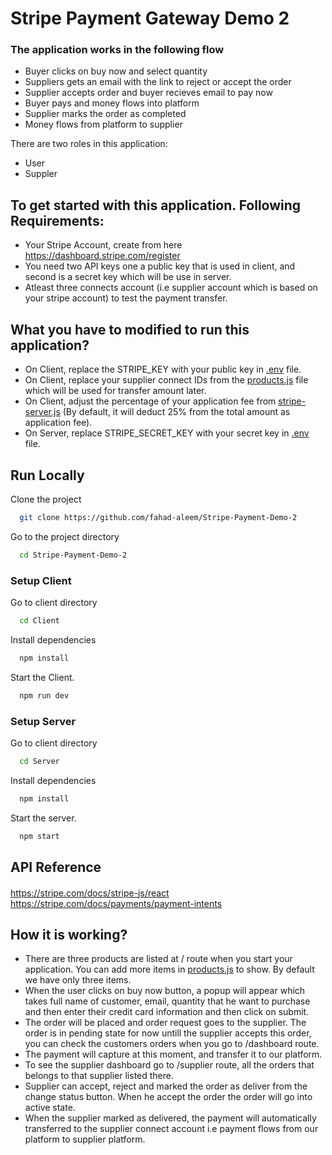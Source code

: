 
# Stripe Payment Gateway Demo 2

### The application works in the following flow

- Buyer clicks on buy now and select quantity
- Suppliers gets an email with the link to reject or accept the order
- Supplier accepts order and buyer recieves email to pay now
- Buyer pays and money flows into platform
- Supplier marks the order as completed
- Money flows from platform to supplier


There are two roles in this application:
- User 
- Suppler 

## To get started with this application. Following Requirements:
- Your Stripe Account, create from here https://dashboard.stripe.com/register
- You need two API keys one a public key that is used in client, and second is a secret key which will be use in server.
- Atleast three connects account (i.e supplier account which is based on your stripe account) to test the payment transfer.

## What you have to modified to run this application?
- On Client, replace the STRIPE_KEY with your public key in [.env](https://github.com/fahad-aleem/Stripe-Payment-Demo-2/blob/main/Client/.env) file. 
- On Client, replace your supplier connect IDs from the [products.js](https://github.com/fahad-aleem/Stripe-Payment-Demo-2/blob/main/Client/products.js) file which will be used for transfer amount later.
- On Client, adjust the percentage of your application fee from [stripe-server.js](https://github.com/fahad-aleem/Stripe-Payment-Demo-2/blob/main/Client/strpe-server.js) (By default, it will deduct 25% from the total amount as application fee). 
- On Server, replace STRIPE_SECRET_KEY with your secret key in [.env](https://github.com/fahad-aleem/Stripe-Payment-Demo-2/blob/main/Server/.env) file.

## Run Locally

Clone the project

```bash
  git clone https://github.com/fahad-aleem/Stripe-Payment-Demo-2
```

Go to the project directory

```bash
  cd Stripe-Payment-Demo-2
```
### Setup Client

Go to client directory

```bash
  cd Client
```

Install dependencies

```bash
  npm install
```

Start the Client.

```bash
  npm run dev
```

### Setup Server

Go to client directory

```bash
  cd Server
```

Install dependencies

```bash
  npm install
```

Start the server.

```bash
  npm start
```


## API Reference

#### 

https://stripe.com/docs/stripe-js/react
https://stripe.com/docs/payments/payment-intents



## How it is working?

- There are three products are listed at / route when you start your application. You can add more items in [products.js](https://github.com/fahad-aleem/Stripe-Payment-Demo-2/blob/main/Client/products.js) to show. By default we have only three items. 
- When the user clicks on buy now button, a popup will appear which takes full name of customer, email, quantity that he want to purchase and then enter their credit card information and then click on submit. 
- The order will be placed and order request goes to the supplier. The order is in pending state for now  untill the supplier accepts this order, you can check the customers orders when you go to /dashboard route.
- The payment will capture at this moment, and transfer it to our platform. 
- To see the supplier dashboard go to /supplier route, all the orders that belongs to that supplier listed there. 
- Supplier can accept, reject and marked the order as deliver from the change status button. When he accept the order the order will go into active state. 
- When the supplier marked as delivered, the payment will automatically transferred to the supplier connect account i.e payment flows from our platform to supplier platform. 
